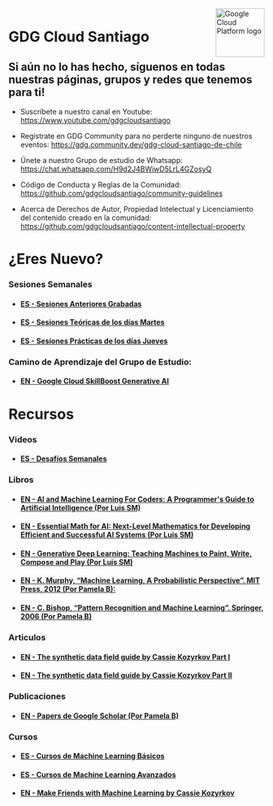 <img src="https://avatars1.githubusercontent.com/u/48249676?s=200&v=4" alt="Google Cloud Platform logo" title="Google Cloud Platform" align="right" height="96" width="96"/>

# GDG Cloud Santiago

## Si aún no lo has hecho, síguenos en todas nuestras páginas, grupos y redes que tenemos para ti!

- Suscríbete a nuestro canal en Youtube: https://www.youtube.com/gdgcloudsantiago
- Regístrate en GDG Community para no perderte ninguno de nuestros eventos: https://gdg.community.dev/gdg-cloud-santiago-de-chile
- Únete a nuestro Grupo de estudio de Whatsapp: https://chat.whatsapp.com/H9d2J4BWiwD5LrL4GZosyQ

- Código de Conducta y Reglas de la Comunidad: https://github.com/gdgcloudsantiago/community-guidelines
- Acerca de Derechos de Autor, Propiedad Intelectual y Licenciamiento del contenido creado en la comunidad: https://github.com/gdgcloudsantiago/content-intellectual-property

# ¿Eres Nuevo?

### Sesiones Semanales

- #### [ES - Sesiones Anteriores Grabadas](https://youtube.com/playlist?list=PLRS9ih_Wnxx6FtG_naDSxTXVrkfu4JAai)

- #### [ES - Sesiones Teóricas de los días Martes](https://gdg.community.dev/events/details/google-gdg-cloud-santiago-de-chile-presents-todos-los-martes-ia-generativa-grupo-de-estudio-2023-06-20/)
 
- #### [ES - Sesiones Prácticas de los días Jueves](https://gdg.community.dev/events/details/google-gdg-cloud-santiago-de-chile-presents-todos-los-jueves-ia-generativa-sesiones-practicas-2023-06-22/)

### Camino de Aprendizaje del Grupo de Estudio:

- #### [EN - Google Cloud SkillBoost Generative AI](https://www.cloudskillsboost.google/journeys/118)

# Recursos

### Videos 

- #### [ES - Desafíos Semanales](https://youtube.com/playlist?list=PLRS9ih_Wnxx6mnkWnr4b-2fShj6ddo7zN)

### Libros
- #### [EN - AI and Machine Learning For Coders: A Programmer's Guide to Artificial Intelligence (Por Luis SM)](https://amzn.eu/d/f4BtuyZ)
- #### [EN - Essential Math for AI: Next-Level Mathematics for Developing Efficient and Successful AI Systems (Por Luis SM)](https://amzn.eu/d/bbLKPVK)
- #### [EN - Generative Deep Learning: Teaching Machines to Paint, Write, Compose and Play (Por Luis SM)](https://amzn.eu/d/5FJtdQh)
- #### [EN - K. Murphy, “Machine Learning, A Probabilistic Perspective”. MIT Press, 2012 (Por Pamela B):](https://www.amazon.com/Machine-Learning-Probabilistic-Perspective-Computation/dp/0262018020)
- #### [EN - C. Bishop, “Pattern Recognition and Machine Learning”. Springer, 2006 (Por Pamela B)](https://www.amazon.com/Pattern-Recognition-Learning-Information-Statistics/dp/0387310738)

### Articulos

- #### [EN - The synthetic data field guide by Cassie Kozyrkov Part I](https://towardsdatascience.com/what-is-synthetic-data-e4820ccebfcf)
- #### [EN - The synthetic data field guide by Cassie Kozyrkov Part II](https://kozyrkov.medium.com/the-synthetic-data-field-guide-f1fc59e2d178)

### Publicaciones

- #### [EN - Papers de Google Scholar (Por Pamela B)](https://scholar.google.com/scholar?hl=en&as_sdt=0%2C5&q=machine+learning&btnG=)

### Cursos

- #### [ES - Cursos de Machine Learning Básicos](https://developers.google.com/machine-learning?hl=es-419)
- #### [ES - Cursos de Machine Learning Avanzados](https://developers.google.com/machine-learning/advanced-courses?hl=es-419)
- #### [EN - Make Friends with Machine Learning by Cassie Kozyrkov](https://youtu.be/1vkb7BCMQd0)
